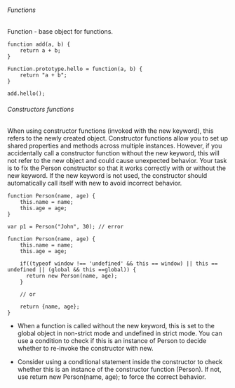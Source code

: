 ###### Functions
Function - base object for functions.
```
function add(a, b) {
    return a + b;
}

Function.prototype.hello = function(a, b) {
    return "a + b";
}

add.hello();
```

###### Constructors functions
When using constructor functions (invoked with the new keyword), this refers to the newly created object. Constructor functions allow you to set up shared properties and methods across multiple instances. However, if you accidentally call a constructor function without the new keyword, this will not refer to the new object and could cause unexpected behavior.
Your task is to fix the Person constructor so that it works correctly with or without the new keyword. If the new keyword is not used, the constructor should automatically call itself with new to avoid incorrect behavior.
```
function Person(name, age) {
    this.name = name;
    this.age = age;
}

var p1 = Person("John", 30); // error

function Person(name, age) {
    this.name = name;
    this.age = age;

    if((typeof window !== 'undefined' && this == window) || this == undefined || (global && this ==global)) {
      return new Person(name, age);
    }

    // or 

    return {name, age};
}
```

- When a function is called without the new keyword, this is set to the global object in non-strict mode and undefined in strict mode. You can use a condition to check if this is an instance of Person to decide whether to re-invoke the constructor with new.

- Consider using a conditional statement inside the constructor to check whether this is an instance of the constructor function (Person). If not, use return new Person(name, age); to force the correct behavior.